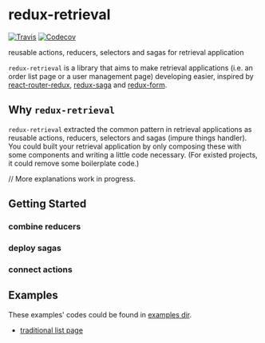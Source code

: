 # redux-retrieval

[![Travis](https://img.shields.io/travis/zincli/redux-retrieval.svg?style=flat-square)](https://travis-ci.org/zincli/redux-retrieval)
[![Codecov](https://img.shields.io/codecov/c/github/zincli/redux-retrieval.svg?style=flat-square)](https://codecov.io/gh/zincli/redux-retrieval)


reusable actions, reducers, selectors and sagas for retrieval application

`redux-retrieval` is a library that aims to make retrieval applications
(i.e. an order list page or a user management page)
developing easier,
inspired by
[react-router-redux](https://github.com/reactjs/react-router-redux),
[redux-saga](https://github.com/redux-saga/redux-saga)
and [redux-form](https://github.com/erikras/redux-form).


## Why `redux-retrieval`

`redux-retrieval` extracted the common pattern in retrieval applications as
reusable actions, reducers, selectors and sagas (impure things handler).
You could built your retrieval application by only composing these with some components and
writing a little code necessary. (For existed projects, it could remove some boilerplate code.)

// More explanations work in progress.

## Getting Started

### combine reducers

### deploy sagas

### connect actions


## Examples

These examples' codes could be found in [examples dir](./examples).

* [traditional list page](https://zincli.github.io/redux-retrieval/examples/traditional/)
